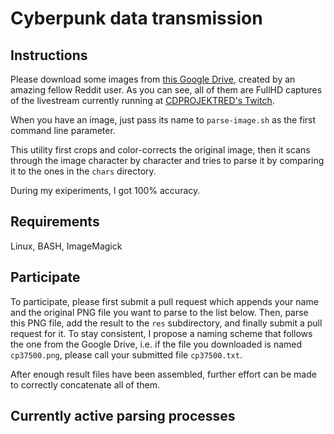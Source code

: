 # Cyberpunk data transmission

## Instructions
Please download some images from [this Google Drive](https://photos.google.com/share/AF1QipOg6ByRA_jkfgL8cmtKiF3L1tQ-oETifnt71Sc-xY80YKLUNJrFPXVXg-wzWDhFqQ?key=SWhVRXhMX1h0LWdmSkZxVmU4VFlQeFoxdjUybHFn), created by an amazing fellow Reddit user. As you can see, all of them are FullHD captures of the livestream currently running at [CDPROJEKTRED's Twitch](https://www.twitch.tv/cdprojektred).

When you have an image, just pass its name to `parse-image.sh` as the first command line parameter.

This utility first crops and color-corrects the original image, then it scans through the image character by character and tries to parse it by comparing it to the ones in the `chars` directory.

During my exiperiments, I got 100% accuracy.

## Requirements
Linux, BASH, ImageMagick



## Participate
To participate, please first submit a pull request which appends your name and the original PNG file you want to parse to the list below. Then, parse this PNG file, add the result to the `res` subdirectory, and finally submit a pull request for it. To stay consistent, I propose a naming scheme that follows the one from the Google Drive, i.e. if the file you downloaded is named `cp37500.png`, please call your submitted file `cp37500.txt`.

After enough result files have been assembled, further effort can be made to correctly concatenate all of them.

## Currently active parsing processes
